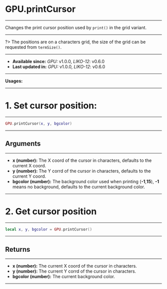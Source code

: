 # GPU.printCursor
---

Changes the print cursor position used by `print()` in the grid variant.

---

?> The positions are on a characters grid, the size of the grid can be requested from `termSize()`.

---

* **Available since:** _GPU:_ v1.0.0, _LIKO-12_: v0.6.0
* **Last updated in:** _GPU:_ v1.0.0, _LIKO-12_: v0.6.0

---

**Usages:**

---

# 1. Set cursor position:
---

```lua
GPU.printCursor(x, y, bgcolor)
```


---
## Arguments
---

* **x (number):** The X coord of the cursor in characters, defaults to the current X coord.
* **y (number):** The Y corrd of the cursor in characters, defaults to the current Y coord.
* **bgcolor (number):** The background color used when printing (**-1**,**15**), **-1** means no background, defaults to the current background color.

---

# 2. Get cursor position
---

```lua
local x, y, bgcolor = GPU.printCursor()
```


---
## Returns
---

* **x (number):** The current X coord of the cursor in characters.
* **y (number):** The current Y corrd of the cursor in characters.
* **bgcolor (number):** The current background color.

---